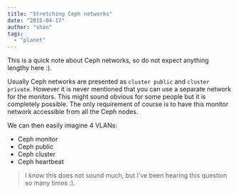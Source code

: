 ```yaml
---
title: "Stretching Ceph networks"
date: "2015-04-17"
author: "shan"
tags: 
  - "planet"
---
```


This is a quick note about Ceph networks, so do not expect anything lengthy here :).

Usually Ceph networks are presented as `cluster public` and `cluster private`. However it is never mentioned that you can use a separate network for the monitors. This might sound obvious for some people but it is completely possible. The only requirement of course is to have this monitor network accessible from all the Ceph nodes.

We can then easily imagine 4 VLANs:

- Ceph monitor
- Ceph public
- Ceph cluster
- Ceph heartbeat

  

> I know this does not sound much, but I've been hearing this question so many times :).
